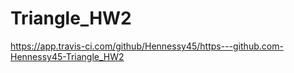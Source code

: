 # Triangle_HW2
https://app.travis-ci.com/github/Hennessy45/https---github.com-Hennessy45-Triangle_HW2
